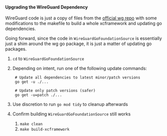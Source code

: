 #### Upgrading the WireGuard Dependency

WireGuard code is just a copy of files from the [official wg repo](https://git.zx2c4.com/wireguard-apple/about/) with some modifications to the makefile to build a whole xcframework and updating go dependencies.

Going forward, since the code in `WireGuardGoFoundationSource` is essentially just a shim around the wg go package, it is just a matter of updating go packages.

1. `cd` to `WireGuardGoFoundationSource`
1. Depending on intent, run one of the following update commands:

		# Update all dependencies to latest minor/patch versions
		go get -u ./...

		# Update only patch versions (safer)
		go get -u=patch ./...

1. Use discretion to run `go mod tidy` to cleanup afterwards
1. Confirm building `WireGuardGoFoundationSource` still works
	1. `make clean`
	1. `make build-xcframework`
